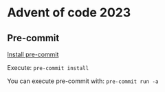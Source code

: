 # Advent of code 2023

## Pre-commit

[Install pre-commit](https://pre-commit.com/#install)

Execute: `pre-commit install`

You can execute pre-commit with: `pre-commit run -a`
